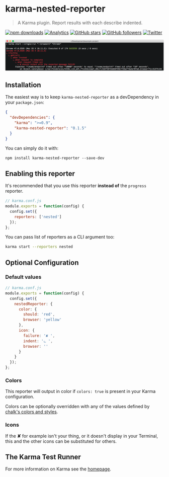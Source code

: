 # karma-nested-reporter

> A Karma plugin. Report results with each describe indented.

[![npm downloads](https://img.shields.io/npm/dm/karma-nested-reporter.svg?style=flat-square)](https://www.npmjs.com/package/karma-nested-reporter)
[![Analytics](https://ga-beacon.appspot.com/UA-45466560-5/karma-nested-reporter?flat&useReferer)](https://github.com/igrigorik/ga-beacon)
[![GitHub stars](https://img.shields.io/github/stars/JamieMason/karma-nested-reporter.svg?style=social&label=Star)](https://github.com/JamieMason/karma-nested-reporter)
[![GitHub followers](https://img.shields.io/github/followers/JamieMason.svg?style=social&label=Follow)](https://github.com/JamieMason)
[![Twitter](https://img.shields.io/twitter/url/https/github.com/JamieMason/karma-nested-reporter.svg?style=social)](https://twitter.com/intent/tweet?text=Easy%20to%20read%20test%20output%20with%20nested%20describe%20and%20it%20blocks.%20%23JavaScript%20%23NodeJS&url=https%3A%2F%2Fgithub.com%2FJamieMason%2Fkarma-nested-reporter)

![screenshot of karma nested reporter](https://github.com/JamieMason/karma-nested-reporter/blob/master/karma-nested-reporter.png)

## Installation

The easiest way is to keep `karma-nested-reporter` as a devDependency in your `package.json`:

```json
{
  "devDependencies": {
    "karma": ">=0.9",
    "karma-nested-reporter": "0.1.5"
  }
}
```

You can simply do it with:

```
npm install karma-nested-reporter --save-dev
```

## Enabling this reporter

It's recommended that you use this reporter **instead of** the `progress` reporter.

```js
// karma.conf.js
module.exports = function(config) {
  config.set({
    reporters: ['nested']
  });
};
```

You can pass list of reporters as a CLI argument too:

```bash
karma start --reporters nested
```

## Optional Configuration

### Default values

```js
// karma.conf.js
module.exports = function(config) {
  config.set({
    nestedReporter: {
      color: {
        should: 'red',
        browser: 'yellow'
      },
      icon: {
        failure: '✘ ',
        indent: 'ட ',
        browser: ''
      }
    }
  });
};
```

### Colors

This reporter will output in color if `colors: true` is present in your Karma configuration.

Colors can be optionally overridden with any of the values defined by
[chalk's colors and styles](https://github.com/chalk/chalk).

### Icons

If the **✘** for example isn't your thing, or it doesn't display in your Terminal, this and the
other icons can be substituted for others.

## The Karma Test Runner

For more information on Karma see the [homepage](http://karma-runner.github.com).
